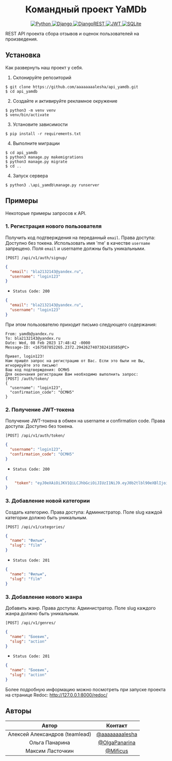 <h1 align="center"> Командный проект YaMDb </h1>

<p align="center">
  <a href="https://img.shields.io/badge/python-3670A0?style=for-the-badge&logo=python&logoColor=ffdd54">
    <img alt="Python" src="https://img.shields.io/badge/python-3670A0?style=for-the-badge&logo=python&logoColor=ffdd54">
  </a>
  <a href="https://img.shields.io/badge/django-%23092E20.svg?style=for-the-badge&logo=django&logoColor=white">
    <img alt="Django" src="https://img.shields.io/badge/django-%23092E20.svg?style=for-the-badge&logo=django&logoColor=white">
  </a>
  <a href="https://img.shields.io/badge/DJANGO-REST-ff1709?style=for-the-badge&logo=django&logoColor=white&color=ff1709&labelColor=gray">
    <img alt="DjangoREST" src="https://img.shields.io/badge/DJANGO-REST-ff1709?style=for-the-badge&logo=django&logoColor=white&color=ff1709&labelColor=gray">
  </a>
  <a href="https://img.shields.io/badge/JWT-black?style=for-the-badge&logo=JSON%20web%20tokens">
    <img alt="JWT" src="https://img.shields.io/badge/JWT-black?style=for-the-badge&logo=JSON%20web%20tokens">
  </a>
  <a href="https://img.shields.io/badge/sqlite-%2307405e.svg?style=for-the-badge&logo=sqlite&logoColor=white">
    <img alt="SQLite" src="https://img.shields.io/badge/sqlite-%2307405e.svg?style=for-the-badge&logo=sqlite&logoColor=white">
  </a>

REST API проекта сбора отзывов и оценок пользователей на произведения.
</p>

## Установка

Как развернуть наш проект у себя.

1. Склонируйте репозиторий

```
$ git clone https://github.com/aaaaaaaalesha/api_yamdb.git
$ cd api_yamdb
```

2. Создайте и активируйте рекламное окружение

```
$ python3 -m venv venv
$ venv/bin/activate
```

3. Установите зависимости

```
$ pip install -r requirements.txt
```

4. Выполните миграции

```
$ cd api_yamdb
$ python3 manage.py makemigrations
$ python3 manage.py migrate
$ cd ..
```

4. Запуск сервера

```
$ python3 .\api_yamdb\manage.py runserver
```

## Примеры

Некоторые примеры запросов к API.

### 1. Регистрация нового пользователя

Получить код подтверждения на переданный `email`. Права доступа: Доступно без токена. Использовать имя 'me' в качестве `username` запрещено. Поля `email` и username должны быть уникальными.

`[POST] /api/v1/auth/signup/`

```json
{
  "email": "bla2132143@yandex.ru",
  "username": "login123"
}
```

- `Status Code: 200`

```json
{
  "email": "bla2132143@yandex.ru",
  "username": "login123"
}
```
При этом пользователю приходит письмо следующего содержания:

```
From: yamdb@yandex.ru
To: bla2132143@yandex.ru
Date: Wed, 08 Feb 2023 17:48:42 -0000
Message-ID: <167587852265.2372.2942627407382418585@PC>

Привет, login123!
Нам пришёл запрос на регистрацию от Вас. Если это были не Вы, игнорируйте это письмо!
Ваш код подтверждения: OCMH5
Для окончания регистрации Вам необходимо выполнить запрос:
[POST] /auth/token/
{
  "username": "login123",
  "confirmation_code": "OCMH5"
}
```

### 2. Получение JWT-токена

Получение JWT-токена в обмен на username и confirmation code. Права доступа: Доступно без токена.

`[POST] /api/v1/auth/token/`

```json
{
  "username": "login123",
  "confirmation_code": "OCMH5"
}
```

- `Status Code: 200`

```json
{
    "token": "eyJ0eXAiOiJKV1QiLCJhbGciOiJIUzI1NiJ9.eyJ0b2tlbl90eXBlIjoiYWNjZXNzIiwiZXhwIjoxNjc4Mjk4MDk4LCJpYXQiOjE2NzU4Nzg4OTgsImp0aSI6ImFhOWY1ZjZlMmE2MzQzMGE5MjhkMWI1Yjg0NTNmYWFhIiwidXNlcl9pZCI6MX0.ipOVw6wvRs57COYm8J0ozm-HzHrcX9Rqm6taxr74Xe4"
}
```

### 3. Добавление новой категории

Создать категорию. Права доступа: Администратор. Поле slug каждой категории должно быть уникальным.

`[POST] /api/v1/categories/`

```json
{
  "name": "Фильм",
  "slug": "film"
}
```

- `Status Code: 201`

```json
{
  "name": "Фильм",
  "slug": "film"
}
```

### 3. Добавление нового жанра

Добавить жанр. Права доступа: Администратор. Поле slug каждого жанра должно быть уникальным.

`[POST] /api/v1/genres/`

```json
{
  "name": "Боевик",
  "slug": "action"
}
```

- `Status Code: 201`

```json
{
  "name": "Боевик",
  "slug": "action"
}
```

Более подробную информацию можно посмотреть при запуске проекта на странице Redoc: http://127.0.0.1:8000/redoc/

## Авторы

|              Автор             |                       Контакт                      |
|:------------------------------:|:--------------------------------------------------:|
| Алексей Александров (teamlead) | [@aaaaaaaalesha](https://github.com/aaaaaaaalesha) |
|         Ольга Панарина         | [@OlgaPanarina](https://github.com/OlgaPanarina)   |
|        Максим Ласточкин        | [@Mificus](https://github.com/Mificus)             |